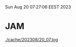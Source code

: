 Sun Aug 20 07:27:06 EEST 2023
# JAM
<a href='./cache/202308/20_07.log'>./cache/202308/20_07.log</a>
